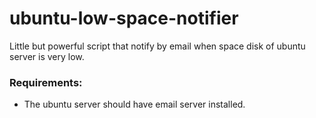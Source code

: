 # ubuntu-low-space-notifier

Little but powerful script that notify by email when space disk of ubuntu server is very low.

### Requirements:
- The ubuntu server should have email server installed.
